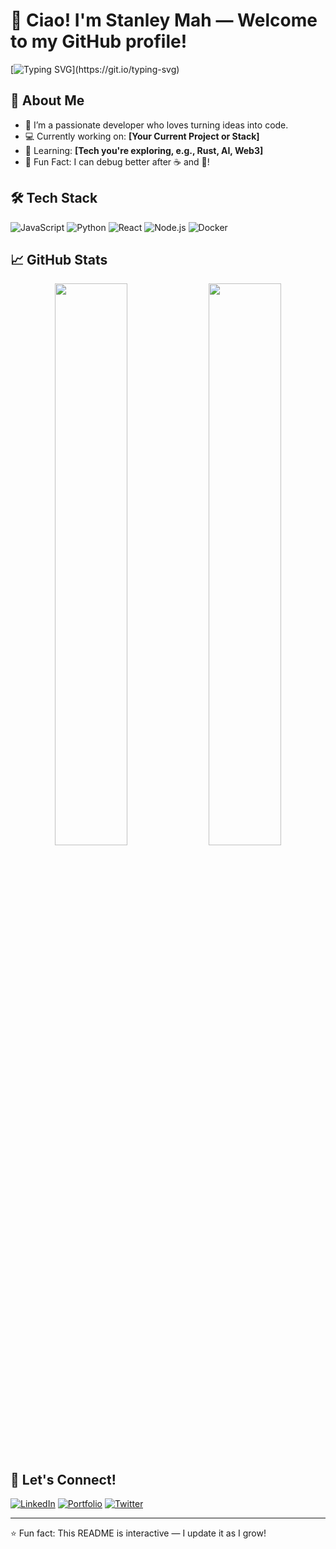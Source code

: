 # 👋 Ciao! I'm Stanley Mah — Welcome to my GitHub profile!

[![Typing SVG](https://readme-typing-svg.demolab.com?font=Fira+Code&pause=1000&color=00F7FF&width=435&lines=Code.+Create.+Repeat.)](https://git.io/typing-svg)

## 🚀 About Me
- 🎯 I’m a passionate developer who loves turning ideas into code.
- 💻 Currently working on: **[Your Current Project or Stack]**
- 🌱 Learning: **[Tech you're exploring, e.g., Rust, AI, Web3]**
- 🧩 Fun Fact: I can debug better after ☕️ and 🎵!

## 🛠️ Tech Stack
![JavaScript](https://img.shields.io/badge/-JavaScript-black?style=flat-square&logo=javascript)
![Python](https://img.shields.io/badge/-Python-black?style=flat-square&logo=python)
![React](https://img.shields.io/badge/-React-black?style=flat-square&logo=react)
![Node.js](https://img.shields.io/badge/-Node.js-black?style=flat-square&logo=node.js)
![Docker](https://img.shields.io/badge/-Docker-black?style=flat-square&logo=docker)

## 📈 GitHub Stats
<p align="center">
  <img width="48%" src="https://github-readme-stats.vercel.app/api?username=YOUR_USERNAME&show_icons=true&theme=tokyonight" />
  <img width="48%" src="https://github-readme-streak-stats.herokuapp.com/?user=YOUR_USERNAME&theme=tokyonight" />
</p>

## 🔗 Let's Connect!
[![LinkedIn](https://img.shields.io/badge/-LinkedIn-blue?style=flat-square&logo=linkedin)](https://linkedin.com/in/YOUR_PROFILE)
[![Portfolio](https://img.shields.io/badge/-Portfolio-black?style=flat-square&logo=firefox-browser)](https://yourportfolio.com)
[![Twitter](https://img.shields.io/badge/-Twitter-blue?style=flat-square&logo=twitter)](https://twitter.com/YOUR_HANDLE)

---

⭐️ Fun fact: This README is interactive — I update it as I grow!
